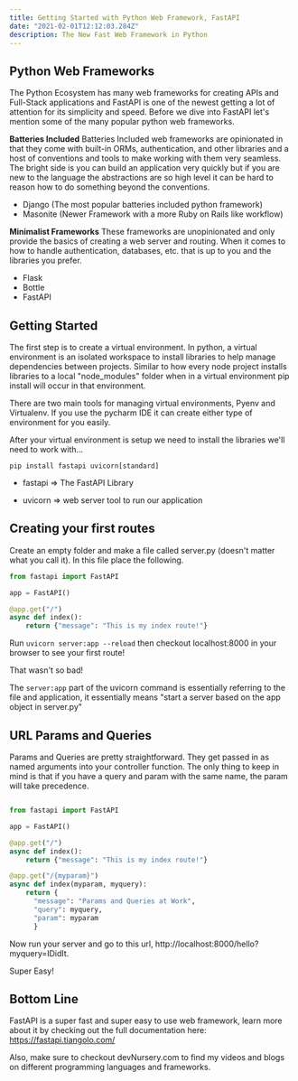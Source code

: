 ```yaml
---
title: Getting Started with Python Web Framework, FastAPI
date: "2021-02-01T12:12:03.284Z"
description: The New Fast Web Framework in Python
---
```


## Python Web Frameworks

The Python Ecosystem has many web frameworks for creating APIs and Full-Stack applications and FastAPI is one of the newest getting a lot of attention for its simplicity and speed. Before we dive into FastAPI let's mention some of the many popular python web frameworks.

**Batteries Included**
Batteries Included web frameworks are opinionated in that they come with built-in ORMs, authentication, and other libraries and a host of conventions and tools to make working with them very seamless. The bright side is you can build an application very quickly but if you are new to the language the abstractions are so high level it can be hard to reason how to do something beyond the conventions.

- Django (The most popular batteries included python framework)
- Masonite (Newer Framework with a more Ruby on Rails like workflow)

**Minimalist Frameworks**
These frameworks are unopinionated and only provide the basics of creating a web server and routing. When it comes to how to handle authentication, databases, etc. that is up to you and the libraries you prefer.

- Flask
- Bottle
- FastAPI

## Getting Started

The first step is to create a virtual environment. In python, a virtual environment is an isolated workspace to install libraries to help manage dependencies between projects. Similar to how every node project installs libraries to a local "node_modules" folder when in a virtual environment pip install will occur in that environment.

There are two main tools for managing virtual environments, Pyenv and Virtualenv. If you use the pycharm IDE it can create either type of environment for you easily.

After your virtual environment is setup we need to install the libraries we'll need to work with...

```
pip install fastapi uvicorn[standard]
```

- fastapi => The FastAPI Library

- uvicorn => web server tool to run our application

## Creating your first routes

Create an empty folder and make a file called server.py (doesn't matter what you call it). In this file place the following.

```python
from fastapi import FastAPI

app = FastAPI()

@app.get("/")
async def index():
    return {"message": "This is my index route!"}

```

Run `uvicorn server:app --reload` then checkout localhost:8000 in your browser to see your first route!

That wasn't so bad!

The `server:app` part of the uvicorn command is essentially referring to the file and application, it essentially means "start a server based on the app object in server.py"

## URL Params and Queries

Params and Queries are pretty straightforward. They get passed in as named arguments into your controller function. The only thing to keep in mind is that if you have a query and param with the same name, the param will take precedence.

```py

from fastapi import FastAPI

app = FastAPI()

@app.get("/")
async def index():
    return {"message": "This is my index route!"}

@app.get("/{myparam}")
async def index(myparam, myquery):
    return {
      "message": "Params and Queries at Work",
      "query": myquery,
      "param": myparam
      }

```

Now run your server and go to this url, http://localhost:8000/hello?myquery=IDidIt.

Super Easy!

## Bottom Line

FastAPI is a super fast and super easy to use web framework, learn more about it by checking out the full documentation here: https://fastapi.tiangolo.com/

Also, make sure to checkout devNursery.com to find my videos and blogs on different programming languages and frameworks.

